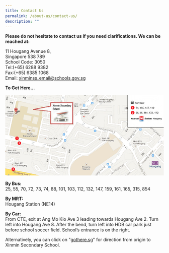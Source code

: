 ```yaml
---
title: Contact Us
permalink: /about-us/contact-us/
description: ""
---
```

**Please do not hesitate to contact us if you need clarifications. We can be reached at:**

  

11 Hougang Avenue 8,<br>
Singapore 538 789 <br>
School Code: 3050 <br>
Tel:(+65) 6288 9382 <br>
Fax:(+65) 6385 1068 <br>
Email: [xinminss\_email@schools.gov.sg](mailto:xinminss_email@schools.gov.sg)

**To Get Here...**

![school map](/images/school_map%20latest.jpeg)

**By Bus:** <br>
25, 55, 70, 72, 73, 74, 88, 101, 103, 112, 132, 147, 159, 161, 165, 315, 854

  

**By MRT:** <br>
Hougang Station (NE14)

  

**By Car:** <br>
From CTE, exit at Ang Mo Kio Ave 3 leading towards Hougang Ave 2. Turn left into Hougang Ave 8. After the bend, turn left into HDB car park just before school soccer field. School’s entrance is on the right.

  

Alternatively, you can click on "[gothere.sg](http://gothere.sg/)" for direction from origin to Xinmin Secondary School.
